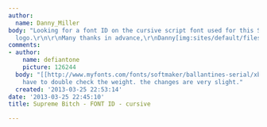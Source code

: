 ```yaml
---
author:
  name: Danny_Miller
body: "Looking for a font ID on the cursive script font used for this Supreme Bitch
  logo.\r\n\r\nMany thanks in advance,\r\nDanny[img:sites/default/files/old-images/IMG_6334_3992.jpg]"
comments:
- author:
    name: defiantone
    picture: 126244
  body: "[[http://www.myfonts.com/fonts/softmaker/ballantines-serial/xbold/|Ballantines]]\r\nyou'll
    have to double check the weight. the changes are very slight."
  created: '2013-03-25 22:53:14'
date: '2013-03-25 22:45:10'
title: Supreme Bitch - FONT ID - cursive

---
```

